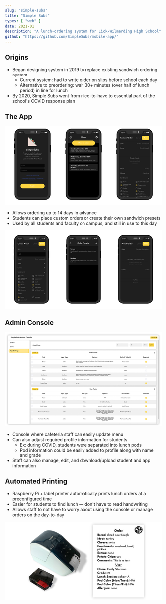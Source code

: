 ```yaml
---
slug: "simple-subs"
title: "Simple Subs"
types: [ "web" ]
date: 2021-01
description: "A lunch-ordering system for Lick-Wilmerding High School"
github: "https://github.com/SimpleSubs/mobile-app/"
---
```


## Origins

- Began designing system in 2019 to replace existing sandwich ordering system
    - Current system: had to write order on slips before school each day
    - Alternative to preordering: wait 30+ minutes (over half of lunch period) in line for lunch
- By 2020, Simple Subs went from nice-to-have to essential part of the school's COVID response plan

## The App

![Simple Subs app](../../assets/images/project-screenshots/simple-subs/app.png)

- Allows ordering up to 14 days in advance
- Students can place custom orders or create their own sandwich presets
- Used by all students and faculty on campus, and still in use to this day

![Creating and using presets](../../assets/images/project-screenshots/simple-subs/presets.png)

## Admin Console

![Editing menu in console](../../assets/images/project-screenshots/simple-subs/simple-subs-console/app-settings.jpg)

- Console where cafeteria staff can easily update menu
- Can also adjust required profile information for students
    - Ex: during COVID, students were separated into lunch pods
    - Pod information could be easily added to profile along with name and grade
- Staff can also manage, edit, and download/upload student and app information

## Automated Printing

- Raspberry Pi + label printer automatically prints lunch orders at a preconfigured time
- Easier for students to find lunch &mdash; don't have to read handwriting
- Allows staff to not have to worry about using the console or manage orders on the day-to-day

![Printer and printed label](../../assets/images/project-screenshots/simple-subs/simple-subs-printer/printer.png)